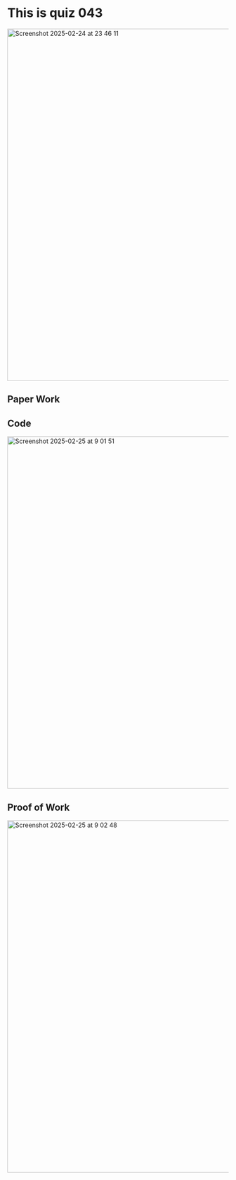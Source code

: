 # This is quiz 043
<img width="800" alt="Screenshot 2025-02-24 at 23 46 11" src="https://github.com/user-attachments/assets/c7fe8f1d-93e6-4a79-8e59-75f6c8c9b6cc" />

## Paper Work


## Code
<img width="800" alt="Screenshot 2025-02-25 at 9 01 51" src="https://github.com/user-attachments/assets/7f0bfed1-5397-4446-bef2-06351332c64e" />

## Proof of Work
<img width="800" alt="Screenshot 2025-02-25 at 9 02 48" src="https://github.com/user-attachments/assets/8701c3bd-6368-4e84-8f9d-acd7013949c4" />
